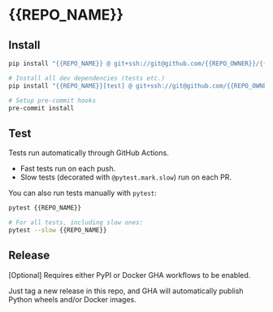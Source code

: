 # {{REPO_NAME}}


## Install

```bash
pip install "{{REPO_NAME}} @ git+ssh://git@github.com/{{REPO_OWNER}}/{{REPO_NAME}}.git"

# Install all dev dependencies (tests etc.)
pip install "{{REPO_NAME}}[test] @ git+ssh://git@github.com/{{REPO_OWNER}}/{{REPO_NAME}}.git"

# Setup pre-commit hooks
pre-commit install
```


## Test

Tests run automatically through GitHub Actions.
* Fast tests run on each push.
* Slow tests (decorated with `@pytest.mark.slow`) run on each PR.

You can also run tests manually with `pytest`:
```bash
pytest {{REPO_NAME}}

# For all tests, including slow ones:
pytest --slow {{REPO_NAME}}
```


## Release

[Optional] Requires either PyPI or Docker GHA workflows to be enabled.

Just tag a new release in this repo, and GHA will automatically publish Python wheels and/or Docker images.
